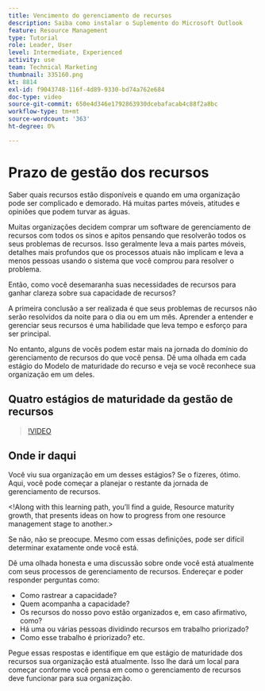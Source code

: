 ```yaml
---
title: Vencimento do gerenciamento de recursos
description: Saiba como instalar o Suplemento do Microsoft Outlook
feature: Resource Management
type: Tutorial
role: Leader, User
level: Intermediate, Experienced
activity: use
team: Technical Marketing
thumbnail: 335160.png
kt: 8814
exl-id: f9043748-116f-4d89-9330-bd74a762e684
doc-type: video
source-git-commit: 650e4d346e1792863930dcebafacab4c88f2a8bc
workflow-type: tm+mt
source-wordcount: '363'
ht-degree: 0%

---
```


# Prazo de gestão dos recursos

Saber quais recursos estão disponíveis e quando em uma organização pode ser complicado e demorado. Há muitas partes móveis, atitudes e opiniões que podem turvar as águas.

Muitas organizações decidem comprar um software de gerenciamento de recursos com todos os sinos e apitos pensando que resolverão todos os seus problemas de recursos. Isso geralmente leva a mais partes móveis, detalhes mais profundos que os processos atuais não implicam e leva a menos pessoas usando o sistema que você comprou para resolver o problema.

Então, como você desemaranha suas necessidades de recursos para ganhar clareza sobre sua capacidade de recursos?

A primeira conclusão a ser realizada é que seus problemas de recursos não serão resolvidos da noite para o dia ou em um mês. Aprender a entender e gerenciar seus recursos é uma habilidade que leva tempo e esforço para ser principal.

No entanto, alguns de vocês podem estar mais na jornada do domínio do gerenciamento de recursos do que você pensa. Dê uma olhada em cada estágio do Modelo de maturidade do recurso e veja se você reconhece sua organização em um deles.

## Quatro estágios de maturidade da gestão de recursos

>[!VIDEO](https://video.tv.adobe.com/v/335160/?quality=12&learn=on)


## Onde ir daqui

Você viu sua organização em um desses estágios? Se o fizeres, ótimo. Aqui, você pode começar a planejar o restante da jornada de gerenciamento de recursos.

&lt;!Along with this learning path, you’ll find a guide, Resource maturity growth, that presents ideas on how to progress from one resource management stage to another.&gt;

Se não, não se preocupe. Mesmo com essas definições, pode ser difícil determinar exatamente onde você está.

Dê uma olhada honesta e uma discussão sobre onde você está atualmente com seus processos de gerenciamento de recursos. Endereçar e poder responder perguntas como:

* Como rastrear a capacidade?
* Quem acompanha a capacidade?
* Os recursos do nosso povo estão organizados e, em caso afirmativo, como?
* Há uma ou várias pessoas dividindo recursos em trabalho priorizado?
* Como esse trabalho é priorizado? etc.

Pegue essas respostas e identifique em que estágio de maturidade dos recursos sua organização está atualmente. Isso lhe dará um local para começar conforme você pensa em como o gerenciamento de recursos deve funcionar para sua organização.
